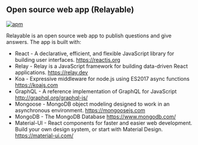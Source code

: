 ## Open source web app (Relayable)
[![apm](https://img.shields.io/badge/PRs-welcome-green.svg)](https://github.com/yottadev/relayable/pulls)

Relayable is an open source web app to publish questions and give answers. The app is built with:

- React - A declarative, efficient, and flexible JavaScript library for building user interfaces. https://reactjs.org
- Relay - Relay is a JavaScript framework for building data-driven React applications. https://relay.dev
- Koa - Expressive middleware for node.js using ES2017 async functions https://koajs.com
- GraphQL - A reference implementation of GraphQL for JavaScript http://graphql.org/graphql-js/
- Mongoose - MongoDB object modeling designed to work in an asynchronous environment. https://mongoosejs.com
- MongoDB - The MongoDB Database https://www.mongodb.com/
- Material-UI - React components for faster and easier web development. Build your own design system, or start with Material Design. https://material-ui.com/
